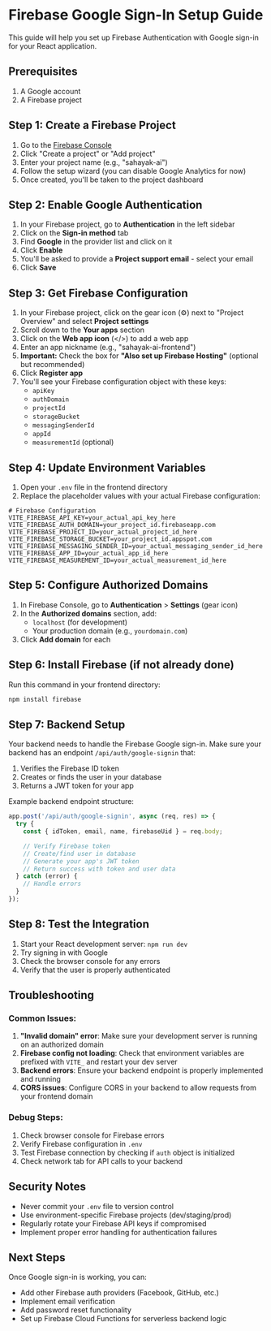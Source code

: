 # Firebase Google Sign-In Setup Guide

This guide will help you set up Firebase Authentication with Google sign-in for your React application.

## Prerequisites

1. A Google account
2. A Firebase project

## Step 1: Create a Firebase Project

1. Go to the [Firebase Console](https://console.firebase.google.com/)
2. Click "Create a project" or "Add project"
3. Enter your project name (e.g., "sahayak-ai")
4. Follow the setup wizard (you can disable Google Analytics for now)
5. Once created, you'll be taken to the project dashboard

## Step 2: Enable Google Authentication

1. In your Firebase project, go to **Authentication** in the left sidebar
2. Click on the **Sign-in method** tab
3. Find **Google** in the provider list and click on it
4. Click **Enable**
5. You'll be asked to provide a **Project support email** - select your email
6. Click **Save**

## Step 3: Get Firebase Configuration

1. In your Firebase project, click on the gear icon (⚙️) next to "Project Overview" and select **Project settings**
2. Scroll down to the **Your apps** section
3. Click on the **Web app icon** (</>) to add a web app
4. Enter an app nickname (e.g., "sahayak-ai-frontend")
5. **Important:** Check the box for **"Also set up Firebase Hosting"** (optional but recommended)
6. Click **Register app**
7. You'll see your Firebase configuration object with these keys:
   - `apiKey`
   - `authDomain`
   - `projectId`
   - `storageBucket`
   - `messagingSenderId`
   - `appId`
   - `measurementId` (optional)

## Step 4: Update Environment Variables

1. Open your `.env` file in the frontend directory
2. Replace the placeholder values with your actual Firebase configuration:

```env
# Firebase Configuration
VITE_FIREBASE_API_KEY=your_actual_api_key_here
VITE_FIREBASE_AUTH_DOMAIN=your_project_id.firebaseapp.com
VITE_FIREBASE_PROJECT_ID=your_actual_project_id_here
VITE_FIREBASE_STORAGE_BUCKET=your_project_id.appspot.com
VITE_FIREBASE_MESSAGING_SENDER_ID=your_actual_messaging_sender_id_here
VITE_FIREBASE_APP_ID=your_actual_app_id_here
VITE_FIREBASE_MEASUREMENT_ID=your_actual_measurement_id_here
```

## Step 5: Configure Authorized Domains

1. In Firebase Console, go to **Authentication** > **Settings** (gear icon)
2. In the **Authorized domains** section, add:
   - `localhost` (for development)
   - Your production domain (e.g., `yourdomain.com`)
3. Click **Add domain** for each

## Step 6: Install Firebase (if not already done)

Run this command in your frontend directory:

```bash
npm install firebase
```

## Step 7: Backend Setup

Your backend needs to handle the Firebase Google sign-in. Make sure your backend has an endpoint `/api/auth/google-signin` that:

1. Verifies the Firebase ID token
2. Creates or finds the user in your database
3. Returns a JWT token for your app

Example backend endpoint structure:
```javascript
app.post('/api/auth/google-signin', async (req, res) => {
  try {
    const { idToken, email, name, firebaseUid } = req.body;

    // Verify Firebase token
    // Create/find user in database
    // Generate your app's JWT token
    // Return success with token and user data
  } catch (error) {
    // Handle errors
  }
});
```

## Step 8: Test the Integration

1. Start your React development server: `npm run dev`
2. Try signing in with Google
3. Check the browser console for any errors
4. Verify that the user is properly authenticated

## Troubleshooting

### Common Issues:

1. **"Invalid domain" error**: Make sure your development server is running on an authorized domain
2. **Firebase config not loading**: Check that environment variables are prefixed with `VITE_` and restart your dev server
3. **Backend errors**: Ensure your backend endpoint is properly implemented and running
4. **CORS issues**: Configure CORS in your backend to allow requests from your frontend domain

### Debug Steps:

1. Check browser console for Firebase errors
2. Verify Firebase configuration in `.env`
3. Test Firebase connection by checking if `auth` object is initialized
4. Check network tab for API calls to your backend

## Security Notes

- Never commit your `.env` file to version control
- Use environment-specific Firebase projects (dev/staging/prod)
- Regularly rotate your Firebase API keys if compromised
- Implement proper error handling for authentication failures

## Next Steps

Once Google sign-in is working, you can:
- Add other Firebase auth providers (Facebook, GitHub, etc.)
- Implement email verification
- Add password reset functionality
- Set up Firebase Cloud Functions for serverless backend logic